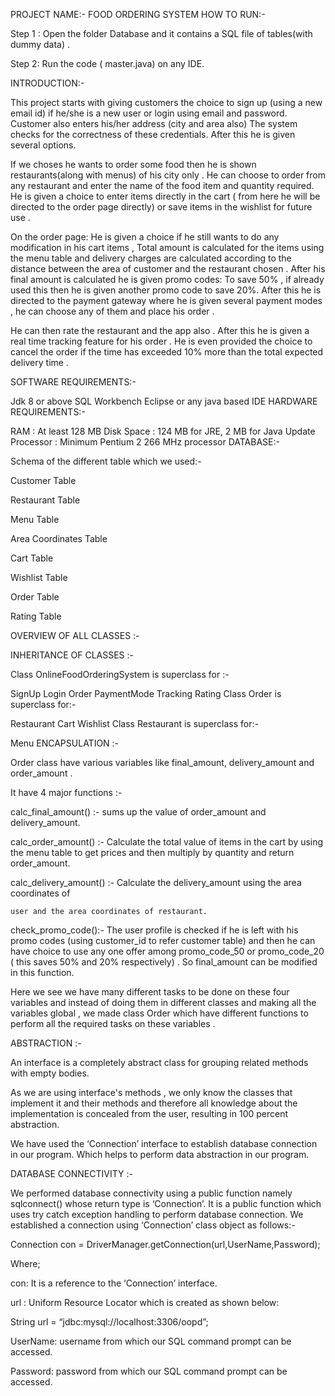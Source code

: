 PROJECT NAME:- FOOD ORDERING SYSTEM
HOW TO RUN:-

Step 1 : Open the folder Database and it contains a SQL file of tables(with dummy data) .

Step 2: Run the code ( master.java) on any IDE.

INTRODUCTION:-

This project starts with giving customers the choice to sign up (using a new email id) if he/she is a new user or login using email and password. Customer also enters his/her address (city and area also) The system checks for the correctness of these credentials. After this he is given several options.

If we choses he wants to order some food then he is shown restaurants(along with menus) of his city only . He can choose to order from any restaurant and enter the name of the food item and quantity required. He is given a choice to enter items directly in the cart ( from here he will be directed to the order page directly) or save items in the wishlist for future use .

On the order page: He is given a choice if he still wants to do any modification in his cart items , Total amount is calculated for the items using the menu table and delivery charges are calculated according to the distance between the area of customer and the restaurant chosen . After his final amount is calculated he is given promo codes: To save 50% , if already used this then he is given another promo code to save 20%. After this he is directed to the payment gateway where he is given several payment modes , he can choose any of them and place his order .

He can then rate the restaurant and the app also . After this he is given a real time tracking feature for his order . He is even provided the choice to cancel the order if the time has exceeded 10% more than the total expected delivery time .

SOFTWARE REQUIREMENTS:-

Jdk 8 or above
SQL Workbench
Eclipse or any java based IDE
HARDWARE REQUIREMENTS:-

RAM : At least 128 MB
Disk Space : 124 MB for JRE, 2 MB for Java Update
Processor : Minimum Pentium 2 266 MHz processor
DATABASE:-

Schema of the different table which we used:-

Customer Table

Restaurant Table

Menu Table

Area Coordinates Table

Cart Table

Wishlist Table

Order Table

Rating Table

OVERVIEW OF ALL CLASSES :-

INHERITANCE OF CLASSES :-

Class OnlineFoodOrderingSystem is superclass for :-

SignUp
Login
Order
PaymentMode
Tracking
Rating
Class Order is superclass for:-

Restaurant
Cart
Wishlist
Class Restaurant is superclass for:-

Menu
ENCAPSULATION :-

Order class have various variables like final_amount, delivery_amount and order_amount .

It have 4 major functions :-

calc_final_amount() :-
sums up the value of order_amount and delivery_amount.

calc_order_amount() :-
Calculate the total value of items in the cart by using the menu table to get prices and then multiply by quantity and return order_amount.

calc_delivery_amount() :-
	Calculate the delivery_amount using the area coordinates of

	user and the area coordinates of restaurant.

check_promo_code():-
The user profile is checked if he is left with his promo codes (using customer_id to refer customer table) and then he can have choice to use any one offer among promo_code_50 or promo_code_20 ( this saves 50% and 20% respectively) . So final_amount can be modified in this function.

Here we see we have many different tasks to be done on these four variables and instead of doing them in different classes and making all the variables global , we made class Order which have different functions to perform all the required tasks on these variables .

ABSTRACTION :-

An interface is a completely abstract class for grouping related methods with empty bodies.

As we are using interface's methods , we only know the classes that implement it and their methods and therefore all knowledge about the implementation is concealed from the user, resulting in 100 percent abstraction.

We have used the ‘Connection’ interface to establish database connection in our program. Which helps to perform data abstraction in our program.

DATABASE CONNECTIVITY :-

We performed database connectivity using a public function namely sqlconnect() whose return type is ‘Connection’. It is a public function which uses try catch exception handling to perform database connection. We established a connection using ‘Connection’ class object as follows:-

Connection con = DriverManager.getConnection(url,UserName,Password);

Where;

con: It is a reference to the ‘Connection’ interface.

url : Uniform Resource Locator which is created as shown below:

String url = “jdbc:mysql://localhost:3306/oopd”;

​​UserName: username from which our SQL command prompt can be accessed.

Password: password from which our SQL command prompt can be accessed.
